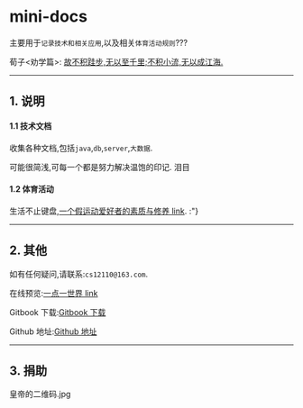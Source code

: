 # mini-docs

主要用于`记录技术和相关应用`,以及相关`体育活动规则`???

荀子<劝学篇>: <u>故不积跬步,无以至千里;不积小流,无以成江海.</u>

---

## 1. 说明

#### 1.1 技术文档

收集各种文档,包括`java`,`db`,`server`,`大数据`.

可能很简浅,可每一个都是努力解决温饱的印记. 泪目

#### 1.2 体育活动

生活不止键盘,[一个假运动爱好者的素质与修养 link](killme/games.md). :"}

---

## 2. 其他

如有任何疑问,请联系:`cs12110@163.com`.

在线预览:[一点一世界 link](https://mr3306.top/docs/#/)

Gitbook 下载:[Gitbook 下载](https://legacy.gitbook.com/book/cs12110/mini-docs/details)

Github 地址:[Github 地址](https://github.com/cs12110/mini-docs)

---

## 3. 捐助

皇帝的二维码.jpg
